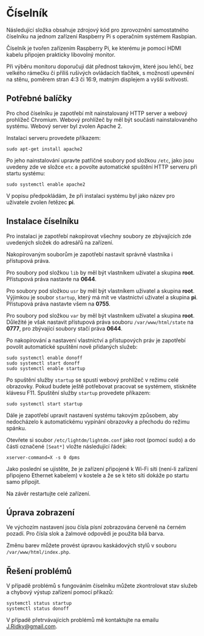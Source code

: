 # Číselník
Následující složka obsahuje zdrojový kód pro zprovoznění samostatného číselníku na jednom zařízení Raspberry Pi s operačním systémem Rasbpian.

Číselník je tvořen zařízením Raspberry Pi, ke kterému je pomocí HDMI kabelu připojen prakticky libovolný monitor.

Při výběru monitoru doporučuji dát přednost takovým, které jsou lehčí, bez velkého rámečku či příliš rušivých ovládacích tlačítek,
s možností upevnění na stěnu, poměrem stran 4:3 či 16:9, matným displejem a vyšší svítivostí.

## Potřebné balíčky

Pro chod číselníku je zapotřebí mít nainstalovaný HTTP server a webový prohlížeč Chromium. Webový prohlížeč by měl být součásti nainstalovaného systému. Webový server byl zvolen Apache 2.

Instalaci serveru provedete příkazem:

```
sudo apt-get install apache2
```

Po jeho nainstalování upravte patřičné soubory pod složkou `/etc`, jako jsou uvedeny zde ve složce `etc` a povolte automatické spuštění HTTP serveru při startu systému:

```
sudo systemctl enable apache2
```

V popisu předpokládám, že při instalaci systému byl jako název pro uživatele zvolen řetězec **pi**.

## Instalace číselníku

Pro instalaci je zapotřebí nakopírovat všechny soubory ze zbývajících zde uvedených složek do adresářů na zařízení.

Nakopírovaným souborům je zapotřebí nastavit správně vlastníka i přístupová práva.

Pro soubory pod složkou `lib` by měl být vlastníkem uživatel a skupina **root**. Přístupová práva nastavte na **0644**.

Pro soubory pod složkou `usr` by měl být vlastníkem uživatel a skupina **root**. Výjimkou je soubor `startup`, který má mít ve vlastnictví uživatel a skupina **pi**. Přístupová práva nastavte všem na **0755**.

Pro soubory pod složkou `var` by měl být vlastníkem uživatel a skupina **root**. Důležité je však nastavit přístupová práva souboru `/var/www/html/state` na **0777**, pro zbývající soubory stačí práva **0644**.

Po nakopírování a nastavení vlastnictví a přístupových práv je zapotřebí povolit automatické spuštění nově přidaných služeb:

```
sudo systemctl enable donoff
sudo systemctl start donoff
sudo systemctl enable startup
```
Po spuštění služby `startup` se spustí webový prohlížeč v režimu celé obrazovky. Pokud budete ještě potřebovat pracovat se systémem, stiskněte klávesu F11.
Spuštění služby `startup` provedete příkazem:

```
sudo systemctl start startup
```

Dále je zapotřebí upravit nastavení systému takovým způsobem, aby nedocházelo k automatickému vypínání obrazovky a přechodu do režimu spánku.

Otevřete si soubor `/etc/lightdm/lightdm.conf` jako root (pomocí sudo) a do části označené `[Seat*]` vložte následující řádek:

```
xserver-command=X -s 0 dpms
```

Jako poslední se ujistěte, že je zařízení připojené k Wi-Fi síti (není-li zařízení připojeno Ethernet kabelem) v kostele a že se k této síti dokáže po startu samo připojit.

Na závěr restartujte celé zařízení.

## Úprava zobrazení
Ve výchozím nastavení jsou čísla písní zobrazována červeně na černém pozadí. Pro čísla slok a žalmové odpovědi je použita bílá barva.

Změnu barev můžete provést úpravou kaskádových stylů v souboru `/var/www/html/index.php`.

## Řešení problémů

V případě problémů s fungováním číselníku můžete zkontrolovat stav služeb a chybový výstup zařízení pomocí příkazů:

```
systemctl status startup
systemctl status donoff
```

V případě přetrvávajících problémů mě kontaktujte na emailu [J.Ridky@gmail.com](mailto:J:Ridky@gmail.com).
